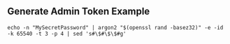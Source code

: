 ## Generate Admin Token Example
`echo -n "MySecretPassword" | argon2 "$(openssl rand -basez32)" -e -id -k 65540 -t 3 -p 4 | sed 's#\$#\$\$#g'`